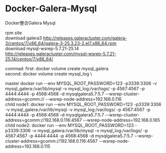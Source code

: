 # Docker-Galera-Mysql
Docker整合Galera Mysql

rpm site   \
download galera3
http://releases.galeracluster.com/galera-3/centos/7/x86_64/galera-3-25.3.23-2.el7.x86_64.rpm \
download mysql-wsrep-5.7.21-25.14
http://releases.galeracluster.com/mysql-wsrep-5.7.21-25.14/centos/7/x86_64/

commad:
first: docker volume create mysql_galera \
second: docker volume create mysql_log \

master
docker run --env MYSQL_ROOT_PASSWORD=123 -p3339:3306 -v mysql_galera:/var/lib/mysql -v mysql_log:/var/logs/  -p 4567:4567 -p 4444:4444 -p 4568:4568 -d mysqlgalera5.7:5.7 --wsrep-cluster-address=gcomm:// --wsrep-node-address=192.168.0.116
\
child node1:
docker run --env MYSQL_ROOT_PASSWORD=123 -p3339:3306   -v mysql_galera:/var/lib/mysql -v mysql_log:/var/logs/  -p 4567:4567 -p 4444:4444 -p 4568:4568  -d mysqlgalera5.7:5.7 --wsrep-cluster-address=gcomm://192.168.0.116:4567 --wsrep-node-address=192.168.0.165
\
child node2:
docker run --env MYSQL_ROOT_PASSWORD=123 -p3339:3306   -v mysql_galera:/var/lib/mysql -v mysql_log:/var/logs/  -p 4567:4567 -p 4444:4444 -p 4568:4568  -d mysqlgalera5.7:5.7 --wsrep-cluster-address=gcomm://192.168.0.116:4567 --wsrep-node-address=192.168.0.115
